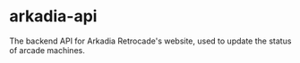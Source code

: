 # arkadia-api
The backend API for Arkadia Retrocade's website, used to update the status of arcade machines.
